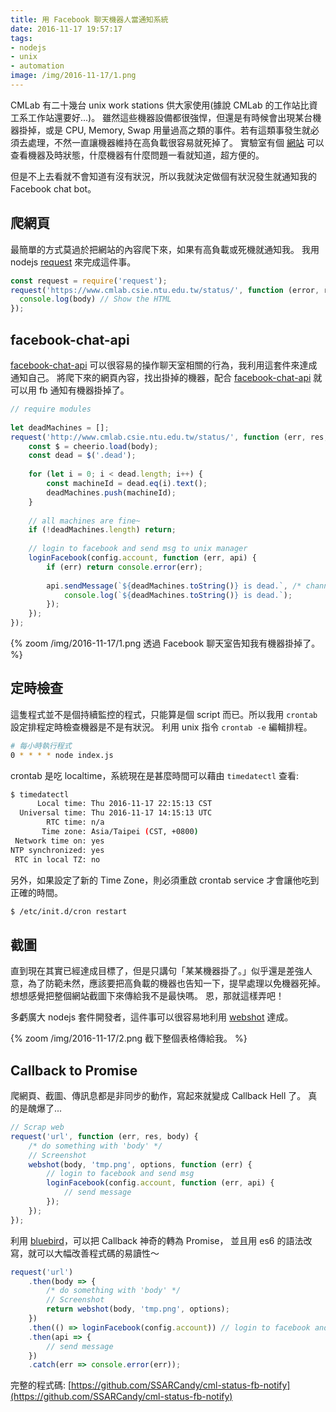 ```yaml
---
title: 用 Facebook 聊天機器人當通知系統
date: 2016-11-17 19:57:17
tags: 
- nodejs
- unix
- automation
image: /img/2016-11-17/1.png
---
```


CMLab 有二十幾台 unix work stations 供大家使用(據說 CMLab 的工作站比資工系工作站還要好...)。
雖然這些機器設備都很強悍，但還是有時候會出現某台機器掛掉，或是 CPU, Memory, Swap 用量過高之類的事件。若有這類事發生就必須去處理，不然一直讓機器維持在高負載很容易就死掉了。
實驗室有個 [網站](https://www.cmlab.csie.ntu.edu.tw/status/) 可以查看機器及時狀態，什麼機器有什麼問題一看就知道，超方便的。

但是不上去看就不會知道有沒有狀況，所以我就決定做個有狀況發生就通知我的 Facebook chat bot。

<!-- more -->

## 爬網頁

最簡單的方式莫過於把網站的內容爬下來，如果有高負載或死機就通知我。
我用 nodejs [request](https://github.com/request/request) 來完成這件事。

```js
const request = require('request');
request('https://www.cmlab.csie.ntu.edu.tw/status/', function (error, response, body) {
  console.log(body) // Show the HTML
});
```

## facebook-chat-api

[facebook-chat-api](https://github.com/Schmavery/facebook-chat-api) 可以很容易的操作聊天室相關的行為，我利用這套件來達成通知自己。
將爬下來的網頁內容，找出掛掉的機器，配合 [facebook-chat-api](https://github.com/Schmavery/facebook-chat-api) 就可以用 fb 通知有機器掛掉了。

```js
// require modules
 
let deadMachines = [];
request('http://www.cmlab.csie.ntu.edu.tw/status/', function (err, res, body) {
    const $ = cheerio.load(body);
    const dead = $('.dead');
 
    for (let i = 0; i < dead.length; i++) {
        const machineId = dead.eq(i).text();
        deadMachines.push(machineId);
    }
 
    // all machines are fine~
    if (!deadMachines.length) return;
 
    // login to facebook and send msg to unix manager
    loginFacebook(config.account, function (err, api) {
        if (err) return console.error(err);
 
        api.sendMessage(`${deadMachines.toString()} is dead.`, /* channel_id */, function (err) {
            console.log(`${deadMachines.toString()} is dead.`);
        });
    });
});
```

{% zoom /img/2016-11-17/1.png 透過 Facebook 聊天室告知我有機器掛掉了。 %}

## 定時檢查

這隻程式並不是個持續監控的程式，只能算是個 script 而已。所以我用 `crontab` 設定排程定時檢查機器是不是有狀況。
利用 unix 指令 `crontab -e` 編輯排程。

```sh
# 每小時執行程式
0 * * * * node index.js
```

crontab 是吃 localtime，系統現在是甚麼時間可以藉由 `timedatectl` 查看:

```sh
$ timedatectl
      Local time: Thu 2016-11-17 22:15:13 CST
  Universal time: Thu 2016-11-17 14:15:13 UTC
        RTC time: n/a
       Time zone: Asia/Taipei (CST, +0800)
 Network time on: yes
NTP synchronized: yes
 RTC in local TZ: no
```

另外，如果設定了新的 Time Zone，則必須重啟 crontab service 才會讓他吃到正確的時間。

```sh
$ /etc/init.d/cron restart
```

## 截圖

直到現在其實已經達成目標了，但是只講句「某某機器掛了。」似乎還是差強人意，為了防範未然，應該要把高負載的機器也告知一下，提早處理以免機器死掉。
想想感覺把整個網站截圖下來傳給我不是最快嗎。
恩，那就這樣弄吧！

多虧廣大 nodejs 套件開發者，這件事可以很容易地利用 [webshot](https://github.com/brenden/node-webshot) 達成。

{% zoom /img/2016-11-17/2.png 截下整個表格傳給我。 %}

## Callback to Promise

爬網頁、截圖、傳訊息都是非同步的動作，寫起來就變成 Callback Hell 了。
真的是醜爆了...

```js
// Scrap web
request('url', function (err, res, body) {
    /* do something with 'body' */
    // Screenshot
    webshot(body, 'tmp.png', options, function (err) {
        // login to facebook and send msg
        loginFacebook(config.account, function (err, api) {
            // send message
        });
    });
});
```

利用 [bluebird](http://bluebirdjs.com/docs/getting-started.html)，可以把 Callback 神奇的轉為 Promise，
並且用 es6 的語法改寫，就可以大幅改善程式碼的易讀性～

```js
request('url')
    .then(body => {
        /* do something with 'body' */
        // Screenshot
        return webshot(body, 'tmp.png', options);
    })
    .then(() => loginFacebook(config.account)) // login to facebook and send msg
    .then(api => {
        // send message
    })
    .catch(err => console.error(err));
```

完整的程式碼: [https://github.com/SSARCandy/cml-status-fb-notify](https://github.com/SSARCandy/cml-status-fb-notify)
